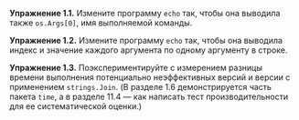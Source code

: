 **Упражнение 1.1.** Измените программу `echo` так, чтобы она выводила также `os.Args[0]`, имя выполняемой команды.

**Упражнение 1.2.** Измените программу `echo` так, чтобы она выводила индекс и значение каждого аргумента по одному аргументу в строке.

**Упражнение 1.3.** Поэкспериментируйте с измерением разницы времени выполнения потенциально неэффективных версий и версии с применением `strings.Join`. (В разделе 1.6 демонстрируется часть пакета `time`, а в разделе 11.4 — как написать тест производительности для ее систематической оценки.)